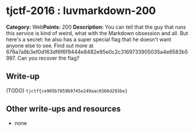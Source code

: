 # tjctf-2016 : luvmarkdown-200

**Category:** Web**Points:** 200
**Description:** You can tell that the guy that runs this service is kind of weird, what with
  the Markdown obsession and all. But here's a secret: he also has a super
  special flag that he doesn't want anyone else to see. Find out more at
  676a7a9b3ef0d163df6f6f9444e8482e95e0c2c3169733905035a4e6583b5997.
  Can you recover the flag?

## Write-up

(TODO)
`tjctf{ce905b7859b9745e249aac6566d293be}`

## Other write-ups and resources

* none
